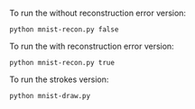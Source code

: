 To run the without reconstruction error version:
```
python mnist-recon.py false
```
To run the with reconstruction error version:
```
python mnist-recon.py true
```
To run the strokes version:
```
python mnist-draw.py
```

